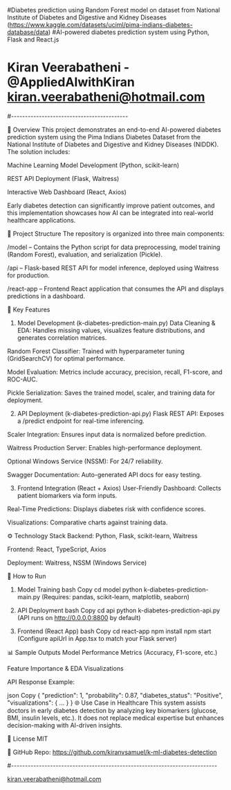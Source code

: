 #Diabetes prediction using Random Forest model on dataset from National Institute of Diabetes and Digestive and Kidney Diseases (https://www.kaggle.com/datasets/uciml/pima-indians-diabetes-database/data)
#AI-powered diabetes prediction system using Python, Flask and React.js
# Kiran Veerabatheni -  @AppliedAIwithKiran kiran.veerabatheni@hotmail.com
#------------------------------------------

📌 Overview
This project demonstrates an end-to-end AI-powered diabetes prediction system using the Pima Indians Diabetes Dataset from the National Institute of Diabetes and Digestive and Kidney Diseases (NIDDK). The solution includes:

Machine Learning Model Development (Python, scikit-learn)

REST API Deployment (Flask, Waitress)

Interactive Web Dashboard (React, Axios)

Early diabetes detection can significantly improve patient outcomes, and this implementation showcases how AI can be integrated into real-world healthcare applications.

🔧 Project Structure
The repository is organized into three main components:

/model – Contains the Python script for data preprocessing, model training (Random Forest), evaluation, and serialization (Pickle).

/api – Flask-based REST API for model inference, deployed using Waitress for production.

/react-app – Frontend React application that consumes the API and displays predictions in a dashboard.

🚀 Key Features
1. Model Development (k-diabetes-prediction-main.py)
Data Cleaning & EDA: Handles missing values, visualizes feature distributions, and generates correlation matrices.

Random Forest Classifier: Trained with hyperparameter tuning (GridSearchCV) for optimal performance.

Model Evaluation: Metrics include accuracy, precision, recall, F1-score, and ROC-AUC.

Pickle Serialization: Saves the trained model, scaler, and training data for deployment.

2. API Deployment (k-diabetes-prediction-api.py)
Flask REST API: Exposes a /predict endpoint for real-time inferencing.

Scaler Integration: Ensures input data is normalized before prediction.

Waitress Production Server: Enables high-performance deployment.

Optional Windows Service (NSSM): For 24/7 reliability.

Swagger Documentation: Auto-generated API docs for easy testing.

3. Frontend Integration (React + Axios)
User-Friendly Dashboard: Collects patient biomarkers via form inputs.

Real-Time Predictions: Displays diabetes risk with confidence scores.

Visualizations: Comparative charts against training data.

⚙️ Technology Stack
Backend: Python, Flask, scikit-learn, Waitress

Frontend: React, TypeScript, Axios

Deployment: Waitress, NSSM (Windows Service)

📂 How to Run
1. Model Training
bash
Copy
cd model
python k-diabetes-prediction-main.py
(Requires: pandas, scikit-learn, matplotlib, seaborn)

2. API Deployment
bash
Copy
cd api
python k-diabetes-prediction-api.py
(API runs on http://0.0.0.0:8800 by default)

3. Frontend (React App)
bash
Copy
cd react-app
npm install
npm start
(Configure apiUrl in App.tsx to match your Flask server)

📊 Sample Outputs
Model Performance Metrics (Accuracy, F1-score, etc.)

Feature Importance & EDA Visualizations

API Response Example:

json
Copy
{
  "prediction": 1,
  "probability": 0.87,
  "diabetes_status": "Positive",
  "visualizations": { ... }
}
🌐 Use Case in Healthcare
This system assists doctors in early diabetes detection by analyzing key biomarkers (glucose, BMI, insulin levels, etc.). It does not replace medical expertise but enhances decision-making with AI-driven insights.

📜 License
MIT

🔗 GitHub Repo: https://github.com/kiranvsamuel/k-ml-diabetes-detection

#--------------------------------------------------------------------------

kiran.veerabatheni@hotmail.com
